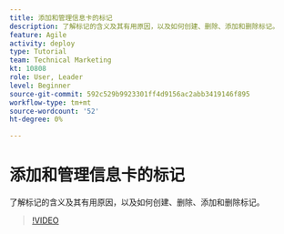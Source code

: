 ```yaml
---
title: 添加和管理信息卡的标记
description: 了解标记的含义及其有用原因，以及如何创建、删除、添加和删除标记。
feature: Agile
activity: deploy
type: Tutorial
team: Technical Marketing
kt: 10808
role: User, Leader
level: Beginner
source-git-commit: 592c529b9923301ff4d9156ac2abb3419146f895
workflow-type: tm+mt
source-wordcount: '52'
ht-degree: 0%

---
```


# 添加和管理信息卡的标记

了解标记的含义及其有用原因，以及如何创建、删除、添加和删除标记。

>[!VIDEO](https://video.tv.adobe.com/v/346807)
